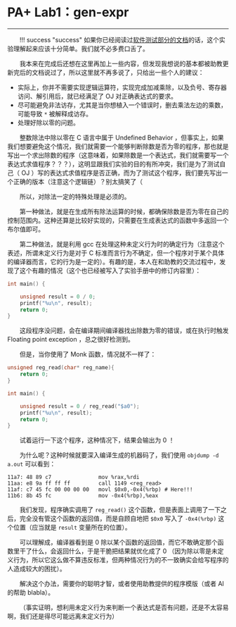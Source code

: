 <style>p { text-indent: 2em; }</style>

# PA+ Lab1：gen-expr

---
!!! success "success"
    如果你已经阅读过[软件测试部分的文档](../PA/PA1_4.md)的话，这个实验理解起来应该十分简单。我们就不必多费口舌了。

我本来在完成后还想在这里再加上一些内容，但发现我想说的基本都被助教更新完后的文档说过了，所以这里就不再多说了，只给出一些个人的建议：

- 实际上，你并不需要实现逻辑运算符，实现完成加减乘除，以及负号、寄存器访问、解引用后，就已经满足了 OJ 对正确表达式的要求。
- 尽可能避免非法访存，尤其是当你想植入一个错误时，删去乘法左边的乘数，可能导致 `*` 被解释成访存。
- 处理好除以零的问题。

整数除法中除以零在 C 语言中属于 Undefined Behavior ，但事实上，如果我们想要避免这个情况，我们就需要一个能够判断除数是否为零的程序，那也就是写出一个求出除数的程序（这意味着，如果除数是一个表达式，我们就需要写一个表达式求值程序？？？），这明显跟我们实验的目的有所冲突，我们是为了测试自己（ OJ ）写的表达式求值程序是否正确，而为了测试这个程序，我们要先写出一个正确的版本（注意这个逻辑链）？别太搞笑了（

所以，对除法一定的特殊处理是必须的。

第一种做法，就是在生成所有除法运算的时候，都确保除数是否为零在自己的控制范围内。这种还算是比较好实现的，只需要在生成表达式的函数中多返回一个布尔值即可。

第二种做法，就是利用 gcc 在处理这种未定义行为时的确定行为（注意这个表述，所谓未定义行为是对于 C 标准而言行为不确定，但一个程序对于某个具体的编译器而言，它的行为是一定的）。有趣的是，本人在和助教的交流过程中，发现了这个有趣的情况（这个也已经被写入了实验手册中的修订内容里）：

```c
int main() {

    unsigned result = 0 / 0;
    printf("%u\n", result);
    return 0;
}
```

这段程序没问题，会在编译期间编译器找出除数为零的错误，或在执行时触发 Floating point exception ，总之很好检测到。

但是，当你使用了 Monk 函数，情况就不一样了：

```c
unsigned reg_read(char* reg_name){
    return 0;
}

int main() {

    unsigned result = 0 / reg_read("$a0");
    printf("%u\n", result);
    return 0;
}
```

试着运行一下这个程序，这种情况下，结果会输出为 0 ！

为什么呢？这种时候就要深入编译生成的机器码了，我们使用 `objdump -d a.out` 可以看到：

```assembly
11a7: 48 89 c7               mov %rax,%rdi
11aa: e8 9a ff ff ff         call 1149 <reg_read>
11af: c7 45 fc 00 00 00 00   movl $0x0,-0x4(%rbp) # Here!!!
11b6: 8b 45 fc               mov -0x4(%rbp),%eax
```

我们发现，程序确实调用了 `reg_read()` 这个函数，但是表面上调用了一下之后，完全没有管这个函数的返回值，而是自顾自地把 `$0x0` 写入了 `-0x4(%rbp)` 这个位置（应当就是 `result` 变量所在的位置）。

可以理解成，编译器看到是 0 除以某个函数的返回值，而它不敢确定那个函数里干了什么，会返回什么，于是干脆把结果就优化成了 0 （因为除以零是未定义行为，所以它这么做不算违反标准，但两种情况行为的不一致确实会给写程序的人造成较大的困扰）。

解决这个办法，需要你的聪明才智，或者使用助教提供的程序模版（或者 AI 的帮助 blabla）。

（事实证明，想利用未定义行为来判断一个表达式是否有问题，还是不太容易啊，我们还是得尽可能远离未定义行为）